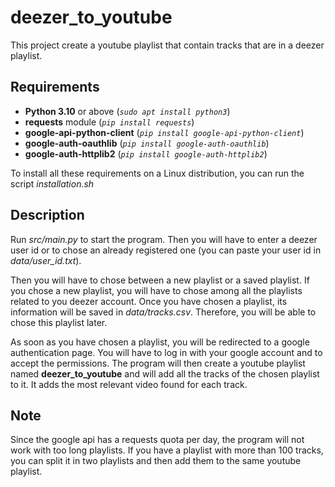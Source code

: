 # deezer_to_youtube

This project create a youtube playlist that contain tracks that are in a deezer playlist.

## Requirements

- __Python 3.10__ or above (_```sudo apt install python3```_)
- __requests__ module (_```pip install requests```_)
- __google-api-python-client__ (_```pip install google-api-python-client```_)
- __google-auth-oauthlib__ (_```pip install google-auth-oauthlib```_)
- __google-auth-httplib2__ (_```pip install google-auth-httplib2```_)

To install all these requirements on a Linux distribution, you can run the script _installation.sh_

## Description

Run _src/main.py_ to start the program. Then you will have to enter a deezer user id or to chose an already registered one (you can paste your user id in _data/user_id.txt_).

Then you will have to chose between a new playlist or a saved playlist. If you chose a new playlist, you will have to chose among all the playlists related to you deezer account. Once you have chosen a playlist, its information will be saved in _data/tracks.csv_. Therefore, you will be able to chose this playlist later.

As soon as you have chosen a playlist, you will be redirected to a google authentication page. You will have to log in with your google account and to accept the permissions. The program will then create a youtube playlist named __deezer\_to\_youtube__ and will add all the tracks of the chosen playlist to it. It adds the most relevant video found for each track.

## Note

Since the google api has a requests quota per day, the program will not work with too long playlists. If you have a playlist with more than 100 tracks, you can split it in two playlists and then add them to the same youtube playlist.
